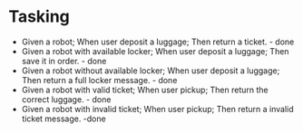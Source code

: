 # Tasking

- Given a robot; When user deposit a luggage; Then return a ticket. - done
- Given a robot with available locker; When user deposit a luggage; Then save it in order. - done
- Given a robot without available locker; When user deposit a luggage; Then return a full locker message. - done
- Given a robot with valid ticket; When user pickup; Then return the correct luggage. - done
- Given a robot with invalid ticket; When user pickup; Then return a invalid ticket message. -done
